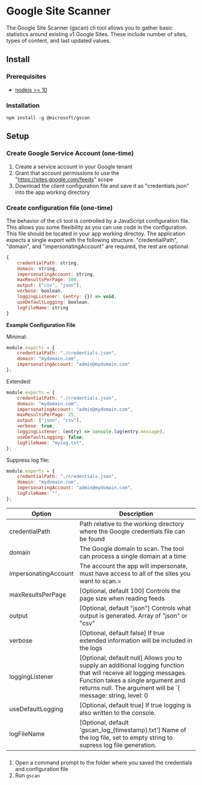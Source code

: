 # Google Site Scanner

The Google Site Scanner (gscan) cli tool allows you to gather basic statistics around existing v1 Google Sites. These include number of sites, types of content, and last updated values.

## Install

### Prerequisites

- [nodejs >= 10](https://nodejs.org)

### Installation

`npm install -g @microsoft/gscan`

## Setup

### Create Google Service Account (one-time)

1. Create a service account in your Google tenant
2. Grant that account permissions to use the "https://sites.google.com/feeds" scope
3. Download the client configuration file and save it as "credentials.json" into the app working directory

### Create configuration file (one-time)

The behavior of the cli tool is controlled by a JavaScript configuration file. This allows you some flexibility as you can use code in the configuration. This file should be located in your app working directoy. The application expects a single export with the following structure. "credentialPath", "domain", and "impersonatingAccount" are required, the rest are optional.

```JavaScript
{
    credentialPath: string,
    domain: string,
    impersonatingAccount: string,
    maxResultsPerPage: 100,
    output: ["csv", "json"],
    verbose: boolean,
    loggingListener: (entry: {}) => void,
    useDefaultLogging: boolean,
    logFileName: string
}
```

**Example Configuration File**

Minimal:
```JavaScript
module.exports = {
    credentialPath: "./credentials.json",
    domain: "mydomain.com",
    impersonatingAccount: "admin@mydomain.com"
};
```

Extended:
```JavaScript
module.exports = {
    credentialPath: "./credentials.json",
    domain: "mydomain.com",
    impersonatingAccount: "admin@mydomain.com",
    maxResultsPerPage: 25,
    output: ["json", "csv"],
    verbose: true,
    loggingListener: (entry) => console.log(entry.message),
    useDefaultLogging: false,
    logFileName: "mylog.txt",
};
```

Suppress log file:
```JavaScript
module.exports = {
    credentialPath: "./credentials.json",
    domain: "mydomain.com",
    impersonatingAccount: "admin@mydomain.com",
    logFileName: "",
};
```

|Option|Description|
|--|--|
|credentialPath|Path relative to the working directory where the Google credentials file can be found|
|domain|The Google domain to scan. The tool can process a single domain at a time|
|impersonatingAccount|The account the app will impersonate, must have access to all of the sites you want to scan.=|
|maxResultsPerPage|[Optional, default 100] Controls the page size when reading feeds|
|output|[Optional, default "json"] Controls what output is generated. Array of "json" or "csv"|
|verbose|[Optional, default false] If true extended information will be included in the logs|
|loggingListener|[Optional, default null] Allows you to supply an additional logging function that will receive all logging messages. Function takes a single argument and returns null. The argument will be `{ message: string, level: 0|1|2|3|99, data: any }`. 0 = Verbose|
|useDefaultLogging|[Optional, default true] If true logging is also written to the console.|
|logFileName|[Optional, default 'gscan_log_{timestamp}.txt'] Name of the log file, set to empty string to supress log file generation.|

###

1. Open a command prompt to the folder where you saved the credentials and configuration file
2. Run `gscan`
